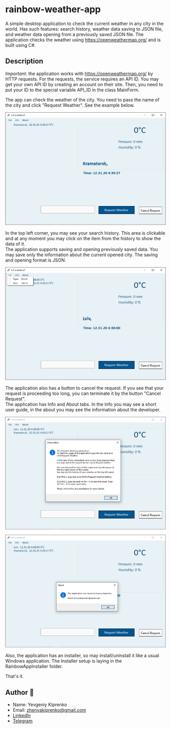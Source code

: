 # rainbow-weather-app
A simple desktop application to check the current weather in any city in the world. Has such features: search history, weather data saving to JSON file, and weather data opening from a previously saved JSON file. The application checks the weather using https://openweathermap.org/ and is built using C#.

## Description
*Important:* the application works with https://openweathermap.org/ by HTTP requests. For the requests, the service requires an API ID. You may get your own API ID by creating an account on their site. Then, you need to put your ID to the special variable API_ID in the class MainForm.


The app can check the weather of the city. You need to pass the name of the city and click "Request Weather". See the example below.

![Main view of the application](docs/Picture_1.png)

In the top left corner, you may see your search history. This area is clickable and at any moment you may click on the item from the history to show the data of it.<br>
The application supports saving and opening previously saved data. You may save only the information about the current opened city. The saving and opening format is JSON.

![Saving and opening feature](docs/Picture_2.png)

The application also has a button to cancel the request. If you see that your request is proceeding too long, you can terminate it by the button "Cancel Request".<br>
The application has Info and About tabs. In the Info you may see a short user guide, in the about you may see the information about the developer.

![Info tab in the application](docs/Picture_3.png)

![About tab in the application](docs/Picture_4.png)

Also, the application has an installer, so may install/uninstall it like a usual Windows application. The Installer setup is laying in the RainbowAppInstaller folder.<br>

That's it.


## Author :panda_face:

- Name: Yevgeniy Kiprenko
- Email: zhenyakiprenko@gmail.com
- [LinkedIn](https://www.linkedin.com/in/evgeniy-kiprenko/)
- [Telegram](https://t.me/Jus7XV)
